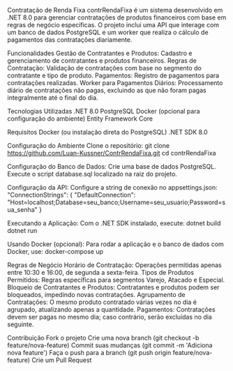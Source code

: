 Contratação de Renda Fixa
contrRendaFixa é um sistema desenvolvido em .NET 8.0 para gerenciar contratações de produtos financeiros com base em regras de negócio específicas.
O projeto inclui uma API que interage com um banco de dados PostgreSQL e um worker que realiza o cálculo de pagamentos das contratações diariamente.

Funcionalidades
Gestão de Contratantes e Produtos: Cadastro e gerenciamento de contratantes e produtos financeiros.
Regras de Contratação: Validação de contratações com base no segmento do contratante e tipo de produto.
Pagamentos: Registro de pagamentos para contratações realizadas.
Worker para Pagamentos Diários: Processamento diário de contratações não pagas, excluindo as que não foram pagas integralmente até o final do dia.

Tecnologias Utilizadas
.NET 8.0
PostgreSQL
Docker (opcional para configuração do ambiente)
Entity Framework Core

Requisitos
Docker (ou instalação direta do PostgreSQL)
.NET SDK 8.0

Configuração do Ambiente
Clone o repositório:
git clone https://github.com/Luan-Kussner/ContrRendaFixa.git
cd contrRendaFixa

Configuração do Banco de Dados:
Crie uma base de dados PostgreSQL.
Execute o script database.sql localizado na raiz do projeto.

Configuração da API:
Configure a string de conexão no appsettings.json:
"ConnectionStrings": {
  "DefaultConnection": "Host=localhost;Database=seu_banco;Username=seu_usuario;Password=sua_senha"
}

Executando a Aplicação:
Com o .NET SDK instalado, execute:
dotnet build
dotnet run

Usando Docker (opcional):
Para rodar a aplicação e o banco de dados com Docker, use:
docker-compose up

Regras de Negócio
Horário de Contratação: Operações permitidas apenas entre 10:30 e 16:00, de segunda a sexta-feira.
Tipos de Produtos Permitidos: Regras específicas para segmentos Varejo, Atacado e Especial.
Bloqueio de Contratantes e Produtos: Contratantes e produtos podem ser bloqueados, impedindo novas contratações.
Agrupamento de Contratações: O mesmo produto contratado várias vezes no dia é agrupado, atualizando apenas a quantidade.
Pagamentos: Contratações devem ser pagas no mesmo dia; caso contrário, serão excluídas no dia seguinte.

Contribuição
Fork o projeto
Crie uma nova branch (git checkout -b feature/nova-feature)
Commit suas mudanças (git commit -m 'Adiciona nova feature')
Faça o push para a branch (git push origin feature/nova-feature)
Crie um Pull Request
